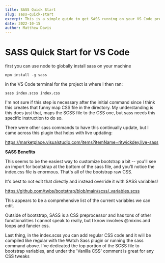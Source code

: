 ```yaml
---
title: SASS Quick Start
slug: sass-quick-start
excerpt: This is a simple guide to get SASS running on your VS Code project along with the Live Sass Compiler plugin.
date: 2022-10-15
author: Matthew Davis
---
```


# SASS Quick Start for VS Code

first you can use node to globally install sass on your machine

```
npm install -g sass
```

in the VS Code terminal for the project is where I then ran:

```
sass index.scss index.css
```

I'm not sure if this step is necessary after the initial command since I think this creates that funny map CSS file in the directory. My understanding is this does just that, maps the SCSS file to the CSS one, but sass needs this specific instruction to do so.

There were other sass commands to have this continually update, but I came across this plugin that helps with live updating:

<https://marketplace.visualstudio.com/items?itemName=ritwickdey.live-sass>

**SASS Benefits**

This seems to be the easiest way to customize bootstrap a bit -- you'll see an import for bootstrap at the bottom of the sass file, and you'll notice the index.css file is enormous. That's all of the bootstrap raw CSS.

It's best to not edit that directly and instead override it with SASS variables!

<https://github.com/twbs/bootstrap/blob/main/scss/_variables.scss>

This appears to be a comprehensive list of the current variables we can edit.

Outside of bootstrap, SASS is a CSS preprocessor and has tons of other functionalities I cannot speak to really, but I know involves @mixins and loops and fancier css.

Last thing, in the index.scss you can add regular CSS code and it will be compiled like regular with the Watch Sass plugin or running the sass command above. I've dedicated the top portion of the SCSS file to bootstrap variables, and under the 'Vanilla CSS' comment is great for any CSS tweaks

